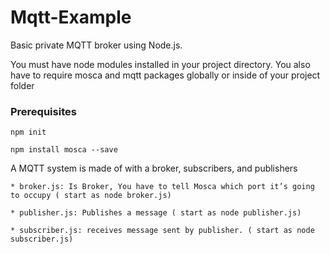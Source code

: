 # Mqtt-Example
Basic private MQTT broker using Node.js. 

You must have node modules installed in your project directory. You also have to require mosca and mqtt packages globally or inside of your project folder

### Prerequisites
```
npm init

npm install mosca --save 
```

A MQTT system is made of with a broker, subscribers, and publishers
```
* broker.js: Is Broker, You have to tell Mosca which port it’s going to occupy ( start as node broker.js)

* publisher.js: Publishes a message ( start as node publisher.js)

* subscriber.js: receives message sent by publisher. ( start as node subscriber.js)
```



